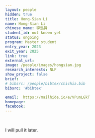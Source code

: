 ```yaml
---
layout: people
hidden: true
title: Hong-Sian Li
name: Hong-Sian Li
chinese_name: 李泓賢
student_id: not known yet
status: ongoing
program: Master student
entry_year: 2023
exit_year: 2025
link: true
external_url:
image: /people/images/hongsian.jpg
research_interests: NLP
show_project: false
brief: 
# bibsrc: /people/bibtex/chichia.bib
bibsrc: '#bibtex'

email:	https://mailhide.io/e/VPunLGkT
homepage: 
facebook: 
---
```


<br />

I will pull it later.

